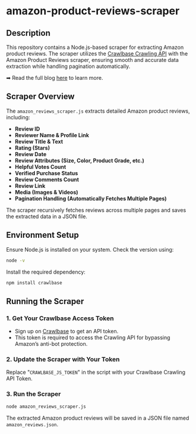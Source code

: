 # amazon-product-reviews-scraper

## Description

This repository contains a Node.js-based scraper for extracting Amazon product reviews. The scraper utilizes the [Crawlbase Crawling API](https://crawlbase.com/crawling-api-avoid-captchas-blocks) with the Amazon Product Reviews scraper, ensuring smooth and accurate data extraction while handling pagination automatically.

➡ Read the full blog [here](https://crawlbase.com/blog/how-to-scrape-amazon-reviews/) to learn more.

## Scraper Overview

The `amazon_reviews_scraper.js` extracts detailed Amazon product reviews, including:

- **Review ID**
- **Reviewer Name & Profile Link**
- **Review Title & Text**
- **Rating (Stars)**
- **Review Date**
- **Review Attributes (Size, Color, Product Grade, etc.)**
- **Helpful Votes Count**
- **Verified Purchase Status**
- **Review Comments Count**
- **Review Link**
- **Media (Images & Videos)**
- **Pagination Handling (Automatically Fetches Multiple Pages)**

The scraper recursively fetches reviews across multiple pages and saves the extracted data in a JSON file.

## Environment Setup

Ensure Node.js is installed on your system. Check the version using:

```bash
node -v
```

Install the required dependency:

```bash
npm install crawlbase
```

## Running the Scraper

### 1. Get Your Crawlbase Access Token

- Sign up on [Crawlbase](https://crawlbase.com/signup) to get an API token.
- This token is required to access the Crawling API for bypassing Amazon’s anti-bot protection.

### 2. Update the Scraper with Your Token

Replace "`CRAWLBASE_JS_TOKEN`" in the script with your Crawlbase Crawling API Token.

### 3. Run the Scraper

```bash
node amazon_reviews_scraper.js
```

The extracted Amazon product reviews will be saved in a JSON file named `amazon_reviews.json`.
